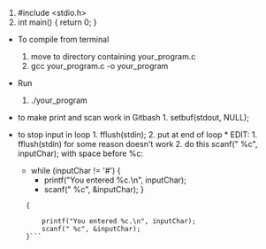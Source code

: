 1. #include <stdio.h>
2. int main() {
return 0;
}

* To compile from terminal
    1. move to directory containing your_program.c
    2. gcc your_program.c -o your_program
* Run
    1. ./your_program
 
* to make print and scan work in Gitbash
      1. setbuf(stdout, NULL);
* to stop input in loop
      1. fflush(stdin);
      2. put at end of loop
      * EDIT:
          1. fflush(stdin) for some reason doesn't work
          2. do this scanf(" %c", inputChar); with space before %c:
  * while (inputChar != '#') {
      * printf("You entered %c.\n", inputChar);
      * scanf(" %c", &inputChar);
  }

  ```while (inputChar != '#')
    {

        printf("You entered %c.\n", inputChar);
        scanf(" %c", &inputChar);
    }```
